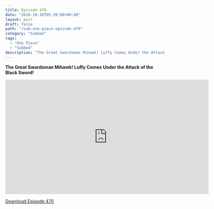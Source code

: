 ```yaml
---
title: Episode 470
date: "2010-10-10T05:30:00+00:00"
layout: post
draft: false
path: "/sub-one-piece-episode-470"
category: "Subbed"
tags:
  - "One Piece"
  - "Subbed"
description: "The Great Swordsman Mihawk! Luffy Comes Under the Attack of the Black Sword!"
---
```


**The Great Swordsman Mihawk! Luffy Comes Under the Attack of the Black Sword!**

<iframe width="640" height="360" src="https://www.rapidvideo.com/e/G6FRPEVYJD" frameborder="0" marginwidth=0 marginheight=0 scrolling=no allowfullscreen></iframe>

<a href="http://ouo.io/qs/eCodkFEQ?s=https://rapidvid.to/d/https://www.rapidvideo.com/e/G6FRPEVYJD">Download Episode 470</a>
